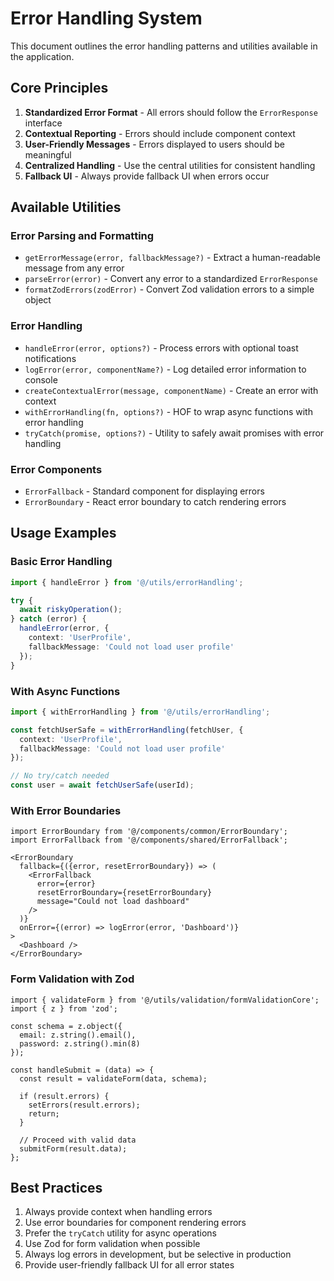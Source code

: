 
# Error Handling System

This document outlines the error handling patterns and utilities available in the application.

## Core Principles

1. **Standardized Error Format** - All errors should follow the `ErrorResponse` interface
2. **Contextual Reporting** - Errors should include component context
3. **User-Friendly Messages** - Errors displayed to users should be meaningful
4. **Centralized Handling** - Use the central utilities for consistent handling
5. **Fallback UI** - Always provide fallback UI when errors occur

## Available Utilities

### Error Parsing and Formatting

- `getErrorMessage(error, fallbackMessage?)` - Extract a human-readable message from any error
- `parseError(error)` - Convert any error to a standardized `ErrorResponse`
- `formatZodErrors(zodError)` - Convert Zod validation errors to a simple object

### Error Handling

- `handleError(error, options?)` - Process errors with optional toast notifications
- `logError(error, componentName?)` - Log detailed error information to console
- `createContextualError(message, componentName)` - Create an error with context
- `withErrorHandling(fn, options?)` - HOF to wrap async functions with error handling
- `tryCatch(promise, options?)` - Utility to safely await promises with error handling

### Error Components

- `ErrorFallback` - Standard component for displaying errors
- `ErrorBoundary` - React error boundary to catch rendering errors

## Usage Examples

### Basic Error Handling

```typescript
import { handleError } from '@/utils/errorHandling';

try {
  await riskyOperation();
} catch (error) {
  handleError(error, { 
    context: 'UserProfile',
    fallbackMessage: 'Could not load user profile'
  });
}
```

### With Async Functions

```typescript
import { withErrorHandling } from '@/utils/errorHandling';

const fetchUserSafe = withErrorHandling(fetchUser, {
  context: 'UserProfile',
  fallbackMessage: 'Could not load user profile'
});

// No try/catch needed
const user = await fetchUserSafe(userId);
```

### With Error Boundaries

```tsx
import ErrorBoundary from '@/components/common/ErrorBoundary';
import ErrorFallback from '@/components/shared/ErrorFallback';

<ErrorBoundary
  fallback={({error, resetErrorBoundary}) => (
    <ErrorFallback 
      error={error}
      resetErrorBoundary={resetErrorBoundary}
      message="Could not load dashboard"
    />
  )}
  onError={(error) => logError(error, 'Dashboard')}
>
  <Dashboard />
</ErrorBoundary>
```

### Form Validation with Zod

```tsx
import { validateForm } from '@/utils/validation/formValidationCore';
import { z } from 'zod';

const schema = z.object({
  email: z.string().email(),
  password: z.string().min(8)
});

const handleSubmit = (data) => {
  const result = validateForm(data, schema);
  
  if (result.errors) {
    setErrors(result.errors);
    return;
  }
  
  // Proceed with valid data
  submitForm(result.data);
};
```

## Best Practices

1. Always provide context when handling errors
2. Use error boundaries for component rendering errors
3. Prefer the `tryCatch` utility for async operations
4. Use Zod for form validation when possible
5. Always log errors in development, but be selective in production
6. Provide user-friendly fallback UI for all error states

